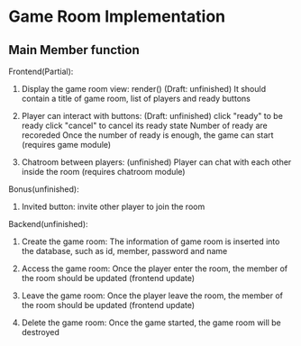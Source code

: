 # Game Room Implementation

## Main Member function

Frontend(Partial):

1. Display the game room view: render() (Draft: unfinished)
	It should contain a title of game room, list of players and ready buttons

2. Player can interact with buttons: (Draft: unfinished)
	click "ready" to be ready
	click "cancel" to cancel its ready state
	Number of ready are recoreded
	Once the number of ready is enough, the game can start (requires game module)
	
3. Chatroom between players: (unfinished)
	Player can chat with each other inside the room (requires chatroom module)
	
Bonus(unfinished):

1. Invited button:
	invite other player to join the room

Backend(unfinished):

1. Create the game room:
	The information of game room is inserted into the database, such as id, member, password and name
	
2. Access the game room:
	Once the player enter the room, the member of the room should be updated (frontend update)
	
3. Leave the game room:
	Once the player leave the room, the member of the room should be updated (frontend update)
	
4. Delete the game room:
	Once the game started, the game room will be destroyed